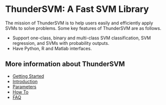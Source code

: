 ThunderSVM: A Fast SVM Library
======================================
The mission of ThunderSVM is to help users easily and efficiently apply SVMs to solve problems. Some key features of ThunderSVM are as follows.

* Support one-class, binary and multi-class SVM classification, SVM regression, and SVMs with probability outputs.
* Have Python, R and Matlab interfaces.

## More information about ThunderSVM
* [Getting Started](get-started.md)
* [Introduction](intro.md)
* [Parameters](parameters.md)
* [How To](how-to.md)
* [FAQ](faq.md)
